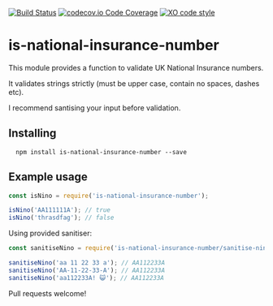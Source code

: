 [![Build Status](https://travis-ci.org/gunjam/is-national-insurance-number.png?branch=master)](https://travis-ci.org/gunjam/is-national-insurance-number)
[![codecov.io Code Coverage](https://img.shields.io/codecov/c/github/gunjam/is-national-insurance-number.svg?maxAge=2592000)](https://codecov.io/github/gunjam/is-national-insurance-number?branch=master)
[![XO code style](https://img.shields.io/badge/code_style-XO-5ed9c7.svg)](https://github.com/sindresorhus/xo)

# is-national-insurance-number

This module provides a function to validate UK National Insurance numbers.

It validates strings strictly (must be upper case, contain no spaces, dashes
etc).

I recommend santising your input before validation.

## Installing
```
  npm install is-national-insurance-number --save
```

## Example usage
```javascript
const isNino = require('is-national-insurance-number');

isNino('AA111111A'); // true
isNino('thrasdfag'); // false
```

Using provided sanitiser:
```javascript
const sanitiseNino = require('is-national-insurance-number/sanitise-nino');

sanitiseNino('aa 11 22 33 a'); // AA112233A
sanitiseNino('AA-11-22-33-A'); // AA112233A
sanitiseNino('aa112233A! 😺'); // AA112233A
```

Pull requests welcome!
